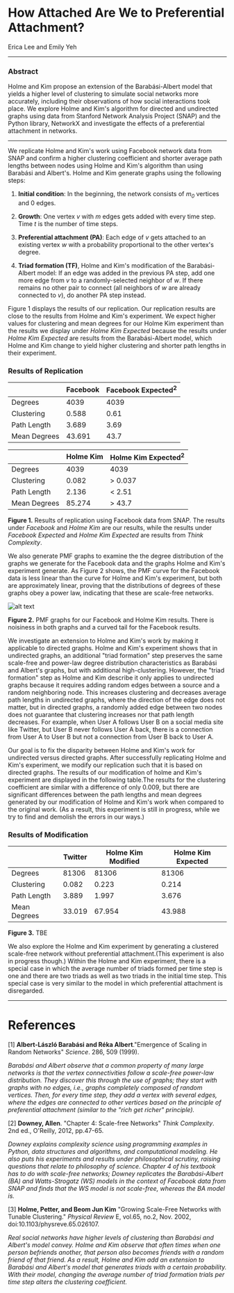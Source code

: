 # How Attached Are We to Preferential Attachment?

Erica Lee and Emily Yeh

------

### Abstract
Holme and Kim propose an extension of the Barabási-Albert model that yields a higher level of clustering to simulate social networks more accurately, including their observations of how social interactions took place. We explore Holme and Kim's algorithm for directed and undirected graphs using data from Stanford Network Analysis Project (SNAP) and the Python library, NetworkX and investigate the effects of a preferential attachment in networks.

------

We replicate Holme and Kim's work using Facebook network data from SNAP and confirm a higher clustering coefficient and shorter average path lengths between nodes using Holme and Kim's algorithm than using Barabási and Albert's. Holme and Kim generate graphs using the following steps:

1. **Initial condition**: In the beginning, the network consists of _m<sub>0</sub>_ vertices and 0 edges.

2. **Growth**: One vertex _v_ with _m_ edges gets added with every time step. Time _t_ is the number of time steps.

3. **Preferential attachment (PA)**: Each edge of _v_ gets attached to an existing vertex _w_ with a probability proportional to the other vertex's degree.

4. **Triad formation (TF)**, Holme and Kim's modification of the Barabási-Albert model: If an edge was added in the previous PA step, add one more edge from _v_ to a randomly-selected neighbor of _w_. If there remains no other pair to connect (all neighbors of _w_ are already connected to _v_), do another PA step instead.

Figure 1 displays the results of our replication. Our replication results are close to the results from Holme and Kim's experiment. We expect higher values for clustering and mean degrees for our Holme Kim experiment than the results we display under _Holme Kim Expected_ because the results under _Holme Kim Expected_ are results from the Barabási-Albert model, which Holme and Kim change to yield higher clustering and shorter path lengths in their experiment.

### Results of Replication

|              | Facebook | Facebook Expected<sup>2</sup> |
|  ------      |  ------  |  ------                       |
| Degrees      | 4039     | 4039                          |
| Clustering   | 0.588    | 0.61                          |
| Path Length  | 3.689    | 3.69                          |
| Mean Degrees | 43.691   | 43.7                          |

|              | Holme Kim | Holme Kim Expected<sup>2</sup> |
| ---          | ---       | ---                            |
| Degrees      | 4039      | 4039                           |
| Clustering   | 0.082     | > 0.037                        |
| Path Length  | 2.136     | < 2.51                         |
| Mean Degrees | 85.274    | > 43.7                         |

**Figure 1.** Results of replication using Facebook data from SNAP. The results under _Facebook_ and _Holme Kim_ are our results, while the results under _Facebook Expected_ and _Holme Kim Expected_ are results from _Think Complexity_.

We also generate PMF graphs to examine the the degree distribution of the graphs we generate for the Facebook data and the graphs Holme and Kim's experiment generate. As Figure 2 shows, the PMF curve for the Facebook data is less linear than the curve for Holme and Kim's experiment, but both are approximately linear, proving that the distributions of degrees of these graphs obey a power law, indicating that these are scale-free networks. 

![alt text](https://github.com/ericasaywhat/Epidemix/blob/master/reports/PMFGraphs.png "wow so linear")

**Figure 2.** PMF graphs for our Facebook and Holme Kim results. There is noisiness in both graphs and a curved tail for the Facebook results.

We investigate an extension to Holme and Kim's work by making it applicable to directed graphs. Holme and Kim's experiment shows that in undirected graphs, an additional "triad formation" step preserves the same scale-free and power-law degree distribution characteristics as Barabási and Albert's graphs, but with additional high-clustering. However, the "triad formation" step as Holme and Kim describe it only applies to undirected graphs because it requires adding random edges between a source and a random neighboring node. This increases clustering and decreases average path lengths in undirected graphs, where the direction of the edge does not matter, but in directed graphs, a randomly added edge between two nodes does not guarantee that clustering increases nor that path length decreases. For example, when User A follows User B on a social media site like Twitter, but User B never follows User A back, there is a connection from User A to User B but not a connection from User B back to User A.

Our goal is to fix the disparity between Holme and Kim's work for undirected versus directed graphs. After successfully replicating Holme and Kim's experiment, we modify our replication such that it is based on directed graphs. The results of our modification of holme and Kim's experiment are displayed in the following table.The results for the clustering coefficient are similar with a difference of only 0.009, but there are significant differences between the path lengths and mean degrees generated by our modification of Holme and Kim's work when compared to the original work. (As a result, this experiment is still in progress, while we try to find and demolish the errors in our ways.)

### Results of Modification

|              | Twitter | Holme Kim Modified | Holme Kim Expected |
| ---          | ---     | ---                | ---                |
| Degrees      | 81306   | 81306              | 81306              |
| Clustering   | 0.082   | 0.223              | 0.214              |
| Path Length  | 3.889   | 1.997              | 3.676              |
| Mean Degrees | 33.019  | 67.954             | 43.988             |

**Figure 3.** TBE

We also explore the Holme and Kim experiment by generating a clustered scale-free network without preferential attachment.(This experiment is also in progress though.) Within the Holme and Kim experiment, there is a special case in which the average number of triads formed per time step is one and there are two triads as well as two triads in the initial time step. This special case is very similar to the model in which preferential attachment is disregarded.

-----
# References

[1] **Albert-László Barabási and Réka Albert**."Emergence of Scaling in Random Networks" *Science*. 286, 509 (1999).

_Barabási and Albert observe that a common property of many large networks is that the vertex connectivities follow a scale-free power-law distribution. They discover this through the use of graphs; they start with graphs with no edges, i.e., graphs completely composed of random vertices. Then, for every time step,  they add a vertex with several edges, where the edges are connected to other vertices based on the principle of preferential attachment (similar to the "rich get  richer" principle)._

[2] **Downey, Allen**. "Chapter 4: Scale-free Networks" *Think Complexity*. 2nd ed., O'Reilly, 2012, pp.47-65.

_Downey explains complexity science using programming examples in Python, data structures and algorithms, and computational modeling. He also puts his experiments and results under philosophical scrutiny, raising questions that relate to philosophy of science. Chapter 4 of his textbook has to do with scale-free networks; Downey replicates the Barabási-Albert (BA) and Watts-Strogatz (WS) models in the context of Facebook data from SNAP and finds that the WS model is not scale-free, whereas the BA model is._

[3] **Holme, Petter, and Beom Jun Kim** "Growing Scale-Free Networks with Tunable Clustering." *Physical Review* E, vol.65, no.2, Nov. 2002, doi:10.1103/physreve.65.026107.

_Real social networks have higher levels of clustering than Barabási and Albert's model convey. Holme and Kim observe that often times when one person befriends another, that person also becomes friends with a random friend of that friend. As a result, Holme and Kim add an extension to Barabási and Albert's  model that generates triads with a certain probability. With their model, changing the average number of triad formation trials per time step alters the clustering coefficient._
